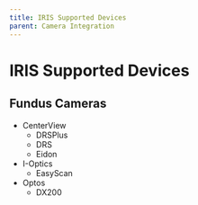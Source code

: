 ```yaml
---
title: IRIS Supported Devices
parent: Camera Integration
---
```




# IRIS Supported Devices



## Fundus Cameras
- CenterView
    - DRSPlus
    - DRS
    - Eidon
- I-Optics
    - EasyScan
- Optos
    - DX200

    